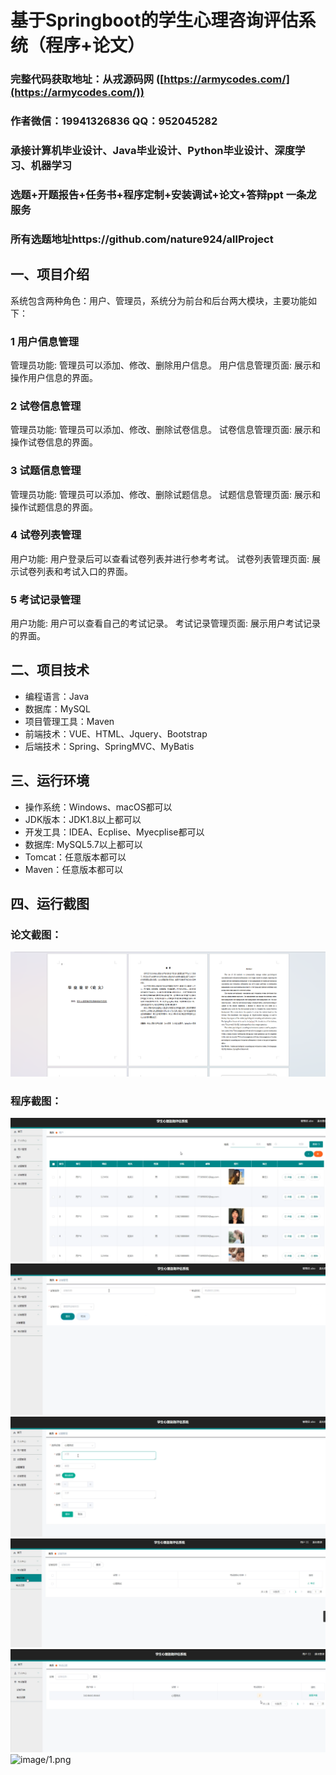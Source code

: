 基于Springboot的学生心理咨询评估系统（程序+论文）
=
### 完整代码获取地址：从戎源码网 ([https://armycodes.com/](https://armycodes.com/))
### 作者微信：19941326836  QQ：952045282 
### 承接计算机毕业设计、Java毕业设计、Python毕业设计、深度学习、机器学习
### 选题+开题报告+任务书+程序定制+安装调试+论文+答辩ppt 一条龙服务
### 所有选题地址https://github.com/nature924/allProject

一、项目介绍
---
系统包含两种角色：用户、管理员，系统分为前台和后台两大模块，主要功能如下：

### 1 用户信息管理
管理员功能: 管理员可以添加、修改、删除用户信息。
用户信息管理页面: 展示和操作用户信息的界面。
### 2 试卷信息管理
管理员功能: 管理员可以添加、修改、删除试卷信息。
试卷信息管理页面: 展示和操作试卷信息的界面。
### 3 试题信息管理
管理员功能: 管理员可以添加、修改、删除试题信息。
试题信息管理页面: 展示和操作试题信息的界面。
### 4 试卷列表管理
用户功能: 用户登录后可以查看试卷列表并进行参考考试。
试卷列表管理页面: 展示试卷列表和考试入口的界面。
### 5 考试记录管理
用户功能: 用户可以查看自己的考试记录。
考试记录管理页面: 展示用户考试记录的界面。




二、项目技术
---
- 编程语言：Java
- 数据库：MySQL
- 项目管理工具：Maven
- 前端技术：VUE、HTML、Jquery、Bootstrap
- 后端技术：Spring、SpringMVC、MyBatis

三、运行环境
---
- 操作系统：Windows、macOS都可以
- JDK版本：JDK1.8以上都可以
- 开发工具：IDEA、Ecplise、Myecplise都可以
- 数据库: MySQL5.7以上都可以
- Tomcat：任意版本都可以
- Maven：任意版本都可以

四、运行截图
---
### 论文截图：
![image/1.png](limage/1.png)

### 程序截图：
![image/1.png](image/1.png)
![image/1.png](image/2.png)
![image/1.png](image/3.png)
![image/1.png](image/4.png)
![image/1.png](image/5.png)
![image/1.png](image/6.png)



